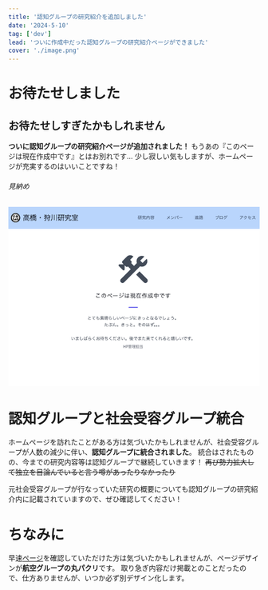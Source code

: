 ```yaml
---
title: '認知グループの研究紹介を追加しました'
date: '2024-5-10'
tag: ['dev']
lead: 'ついに作成中だった認知グループの研究紹介ページができました'
cover: './image.png'
---
```


# お待たせしました

## お待たせしすぎたかもしれません

**ついに認知グループの研究紹介ページが追加されました！**
もうあの『このページは現在作成中です』とはお別れです…
少し寂しい気もしますが、ホームページが充実するのはいいことですね！

###### 見納め

![under_construction](./under_construction.png)

# 認知グループと社会受容グループ統合

ホームページを訪れたことがある方は気づいたかもしれませんが、社会受容グループが人数の減少に伴い、**認知グループに統合されました**。
統合はされたものの、今までの研究内容等は認知グループで継続していきます！
~~再び勢力拡大して独立を目論んでいると言う噂があったりなかったり~~

元社会受容グループが行なっていた研究の概要についても認知グループの研究紹介内に記載されていますので、ぜひ確認してください！

# ちなみに

早速[ページ](https://www.takahashi.qse.tohoku.ac.jp/research/cognitive/index.html)を確認していただけた方は気づいたかもしれませんが、ページデザインが**航空グループの丸パクリ**です。
取り急ぎ内容だけ掲載とのことだったので、仕方ありませんが、いつか必ず別デザイン化します。
